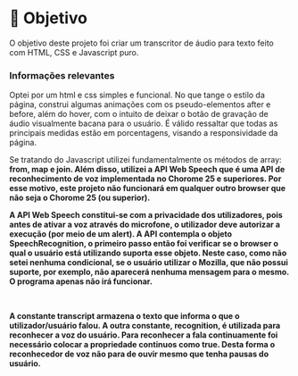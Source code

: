 # 🚩 Objetivo
<p>O objetivo deste projeto foi criar um transcritor de áudio para texto feito com HTML, CSS e Javascript puro.</p>
<h3>Informações relevantes</h3>
<p> Optei por um html e css simples e funcional. No que tange o estilo da página, construi algumas animações com os pseudo-elementos after e before, além do hover, com o intuito de deixar o botão de gravação de áudio visualmente bacana para o usuário. É válido ressaltar que todas as principais medidas estão em porcentagens, visando a responsividade da página.
<br>
<p>Se tratando do Javascript utilizei fundamentalmente os métodos de array: <b>from<b>, <b>map e <b>join<b>. Além disso, utilizei a API Web Speech que é uma API de reconhecimento de voz implementada no Chorome 25 e superiores. Por esse motivo, este projeto <b>não</b> funcionará em qualquer outro browser que <b>não</b> seja o Chorome 25 (ou superior).
<br>
<p>A API Web Speech constitui-se com a privacidade dos utilizadores, pois antes de ativar a voz através do microfone, o utilizador deve autorizar a execução (por meio de um alert). A API contempla o objeto <b>SpeechRecognition</b>, o primeiro passo então foi verificar se o browser o qual o usuário está utilizando suporta esse objeto. Neste caso, como não setei nenhuma condicional, se o usuário utilizar o Mozilla, que não possui suporte, por exemplo, não aparecerá nenhuma mensagem para o mesmo. O programa apenas não irá funcionar. </p>
<br>
<p>A constante <b>transcript</b> armazena o texto que informa o que o utilizador/usuário falou. A outra constante, recognition, é utilizada para reconhecer a voz do usuário. Para reconhecer a fala continuamente foi necessário colocar a propriedade <b>continuos</b> como true. Desta forma o reconhecedor de voz não para de ouvir mesmo que tenha pausas do usuário. </p>

